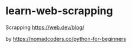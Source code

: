 # learn-web-scrapping
Scrapping https://web.dev/blog/

by https://nomadcoders.co/python-for-beginners